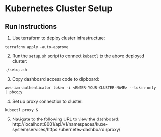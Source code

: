 # Kubernetes Cluster Setup 

## Run Instructions
1. Use terraform to deploy cluster infrastructure:  
```
terraform apply -auto-approve 
```
2. Run the `setup.sh` script to connect `kubectl` to the above deployed cluster: 
```
./setup.sh 
```
3. Copy dashboard access code to clipboard: 
```
aws-iam-authenticator token -i <ENTER-YOUR-CLUSTER-NAME> --token-only | pbcopy
```
4. Set up proxy connection to cluster: 
```
kubectl proxy &
```
5. Navigate to the following URL to view the dashboard: 
http://localhost:8001/api/v1/namespaces/kube-system/services/https:kubernetes-dashboard:/proxy/ 
